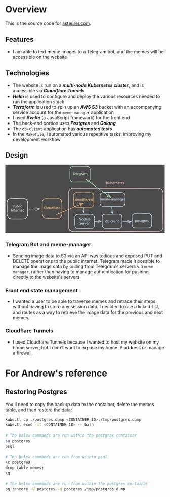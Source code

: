 # Overview
This is the source code for [asteurer.com](https://asteurer.com).

## Features
- I am able to text meme images to a Telegram bot, and the memes will be accessible on the website

## Technologies

- The website is run on a ***multi-node Kubernetes cluster***, and is accessible via ***Cloudflare Tunnels***
- ***Helm*** is used to configure and deploy the various resources needed to run the application stack
- ***Terraform*** is used to spin up an ***AWS S3*** bucket with an accompanying service account for the `meme-manager` application
- I used ***Svelte*** (a JavaScript framework) for the front end
- The back-end portion uses ***Postgres*** and ***Golang***
- The `db-client` application has ***automated tests***
- In the `Makefile`, I automated various repetitive tasks, improving my development workflow

## Design
![image](README_files/diagram.svg)

### Telegram Bot and meme-manager
- Sending image data to S3 via an API was tedious and exposed PUT and DELETE operations to the public internet. Telegram made it possible to manage the image data by pulling from Telegram's servers via `meme-manager`, rather than having to manage authentication for pushing directly to the website's servers.

### Front end state management
- I wanted a user to be able to traverse memes and retrace their steps without having to store any session data. I decided to use a linked-list, and routes as a way to retrieve the image data for the previous and next memes.

### Cloudflare Tunnels
- I used Cloudflare Tunnels because I wanted to host my website on my home server, but I didn't want to expose my home IP address or manage a firewall.

# For Andrew's reference

## Restoring Postgres

You'll need to copy the backup data to the container, delete the memes table, and then restore the data:

```sh
kubectl cp ./postgres.dump <CONTAINER ID>:/tmp/postgres.dump
kubectl exec -it <CONTAINER ID> -- bash

# The below commands are run within the postgres container
su postgres
psql

# The below commands are run from within psql
\c postgres
drop table memes;
\q

# The below commands are run from within the postgres container
pg_restore -U postgres -d postgres /tmp/postgres.dump
```